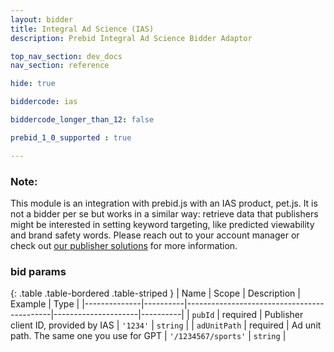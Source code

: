 ```yaml
---
layout: bidder
title: Integral Ad Science (IAS)
description: Prebid Integral Ad Science Bidder Adaptor

top_nav_section: dev_docs
nav_section: reference

hide: true

biddercode: ias

biddercode_longer_than_12: false

prebid_1_0_supported : true

---
```


### Note:

This module is an integration with prebid.js with an IAS product, pet.js. It is not a bidder per se but works in a similar way: retrieve data that publishers might be interested in setting keyword targeting, like predicted viewability and brand safety words. Please reach out to your account manager or check out [our publisher solutions](https://integralads.com/solutions/publishers/) for more
information.

### bid params

{: .table .table-bordered .table-striped }
| Name         | Scope    | Description                                | Example             | Type     |
|--------------|----------|--------------------------------------------|---------------------|----------|
| `pubId`      | required | Publisher client ID, provided by IAS       | `'1234'`            | `string` |
| `adUnitPath` | required | Ad unit path. The same one you use for GPT | `'/1234567/sports'` | `string` |
